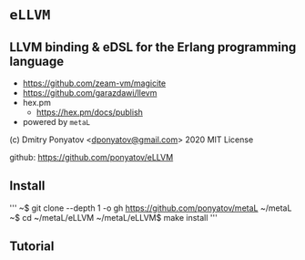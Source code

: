 #  `eLLVM`
## LLVM binding & eDSL for the Erlang programming language

* https://github.com/zeam-vm/magicite
* https://github.com/garazdawi/llevm
* hex.pm
  * https://hex.pm/docs/publish
* powered by `metaL`

(c) Dmitry Ponyatov <<dponyatov@gmail.com>> 2020 MIT License

github: https://github.com/ponyatov/eLLVM

## Install

'''
	~$ git clone --depth 1 -o gh https://github.com/ponyatov/metaL ~/metaL
	~$ cd ~/metaL/eLLVM
	~/metaL/eLLVM$ make install
'''

## Tutorial

